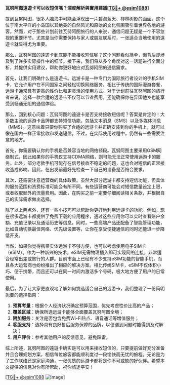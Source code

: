 **瓦努阿图遠遊卡可以收短信嗎？深度解析與實用建議[[TG💪+ @esim1088](https://t.me/s/esim1088)]**

提到瓦努阿图，很多人脑海中可能会浮现出一片碧海蓝天、椰林树影的画面。这个位于南太平洋的小岛国以其绝美的自然风光和原始的文化氛围吸引着世界各地的游客。然而，对于那些计划前往瓦努阿图旅行的人来说，通信问题无疑是一个不容忽视的重要环节。尤其是当你需要保持与家人或朋友联系时，一张适合当地使用的遠遊卡就显得尤为重要。

那么，瓦努阿图的遠遊卡到底能不能接收短信呢？这个问题看似简单，但背后却涉及到了许多实际操作中的细节。接下来，我们将从多个角度对这一话题进行全面分析，并提供实用建议，帮助你更好地应对瓦努阿图的通信需求。

首先，让我们明确什么是遠遊卡。远游卡是一种专门为国际旅行者设计的手机SIM卡，它允许用户在不同国家之间轻松切换网络服务。相比于传统的国际漫游套餐，远游卡通常具有更高的性价比和更灵活的使用方式。对于计划前往瓦努阿图的旅行者来说，选择一款合适的远游卡不仅可以节省费用，还能确保你在异国他乡也能享受到畅通无阻的通信体验。

那么，回到核心问题：瓦努阿图的遠遊卡是否支持接收短信呢？答案是肯定的！大多数主流的远游卡品牌都支持短信功能，包括文本消息（SMS）以及多媒体消息（MMS）。这意味着只要你购买了合适的远游卡并正确安装到你的手机上，就可以像在国内一样正常接收和发送短信。不过，在实际使用过程中，仍然有一些需要注意的地方。

首先，你需要确认你的手机是否兼容当地的网络频段。瓦努阿图主要采用GSM网络制式，因此如果你的手机仅支持CDMA网络，则可能无法正常使用远游卡的服务。此外，部分老款手机可能存在信号接收不稳定的问题，这也会对短信的正常接收造成影响。因此，在出发前最好先检查一下自己的设备是否符合要求。

其次，还需要注意运营商的具体政策。虽然大部分远游卡都支持短信功能，但具体的服务范围和资费标准可能会有所不同。有些运营商可能会对短信数量设定上限，或者收取额外的流量费用。因此，在购买之前一定要仔细阅读相关条款，并根据自己的实际需求做出选择。

除了以上两点外，还有一些小技巧可以帮助你更好地利用远游卡的功能。例如，现在很多远游卡都提供了免费下载的应用程序，通过这些应用你可以实时查看账户余额、充值记录以及通话历史等信息。同时，一些高端产品还配备了智能管理功能，比如自动切换最佳网络、优先级设置等，让你在享受便捷通信的同时还能进一步降低开支。

当然，如果你觉得携带实体远游卡不够方便，也可以考虑使用电子SIM卡（eSIM）。作为一种新兴的技术，eSIM无需物理插入即可实现网络连接，非常适合经常出差或旅行的人群。目前市面上已经有不少支持eSIM功能的智能手机，而且各大运营商也纷纷推出了相应的解决方案。相比传统SIM卡，eSIM不仅体积小巧、便于携带，而且还可以在同一时间内激活多个号码，极大地方便了用户的日常使用。

最后，为了让大家更直观地了解如何挑选适合自己的远游卡，我们整理了一份简明扼要的选择指南：

1. **预算考量**：根据个人经济状况确定预算范围，优先考虑性价比高的产品；
2. **覆盖区域**：确保所选远游卡能够全面覆盖瓦努阿图全境；
3. **附加服务**：关注是否包含免费Wi-Fi热点、语音通话等增值服务；
4. **客服支持**：选择具有良好售后服务保障的品牌，以便遇到问题时能得到及时解决；
5. **用户评价**：参考其他用户的反馈意见，避免踩雷。

综上所述，瓦努阿图的遠遊卡确实是可以用来接收短信的，只要提前做好充分准备并且合理规划方案，相信每位旅客都能顺利度过一段愉快而无忧的旅程。无论是为了工作联络还是家庭沟通，一张优质的远游卡都将是你不可或缺的好伙伴。希望本文提供的信息对你有所帮助，祝你旅途平安！

[[TG💪+ @esim1088](https://t.me/s/esim1088) ![Image](https://i.postimg.cc/4NQfJmqS/Snipaste-2025-05-13-00-14-12.png)]
